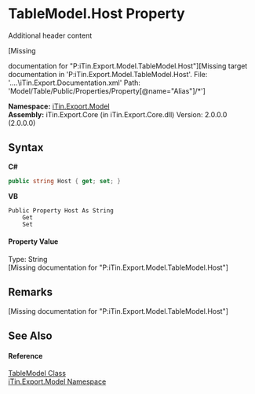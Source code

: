 # TableModel.Host Property 
Additional header content 

\[Missing <summary> documentation for "P:iTin.Export.Model.TableModel.Host"\]\[Missing <include> target documentation in 'P:iTin.Export.Model.TableModel.Host'.  File: '..\..\iTin.Export.Documentation.xml' Path: 'Model/Table/Public/Properties/Property[@name="Alias"]/*'\]

**Namespace:**&nbsp;<a href="N_iTin_Export_Model">iTin.Export.Model</a><br />**Assembly:**&nbsp;iTin.Export.Core (in iTin.Export.Core.dll) Version: 2.0.0.0 (2.0.0.0)

## Syntax

**C#**<br />
``` C#
public string Host { get; set; }
```

**VB**<br />
``` VB
Public Property Host As String
	Get
	Set
```


#### Property Value
Type: String<br />\[Missing <value> documentation for "P:iTin.Export.Model.TableModel.Host"\]

## Remarks
\[Missing <remarks> documentation for "P:iTin.Export.Model.TableModel.Host"\]

## See Also


#### Reference
<a href="T_iTin_Export_Model_TableModel">TableModel Class</a><br /><a href="N_iTin_Export_Model">iTin.Export.Model Namespace</a><br />